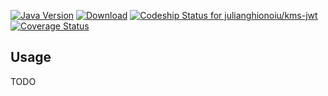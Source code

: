 [![Java Version](http://img.shields.io/badge/Java-1.8-blue.svg)](http://www.oracle.com/technetwork/java/javase/downloads/jdk8-downloads-2133151.html)
[![Download](https://api.bintray.com/packages/julianghionoiu/maven/kms-jwt/images/download.svg)](https://bintray.com/julianghionoiu/maven/kms-jwt/_latestVersion)
[![Codeship Status for julianghionoiu/kms-jwt](https://img.shields.io/codeship/5a667980-2af8-0135-70bf-3ade48bf5979/master.svg)](https://codeship.com/projects/224001)
[![Coverage Status](https://coveralls.io/repos/github/julianghionoiu/kms-jwt/badge.svg?branch=master)](https://coveralls.io/github/julianghionoiu/kms-jwt?branch=master)

## Usage

TODO